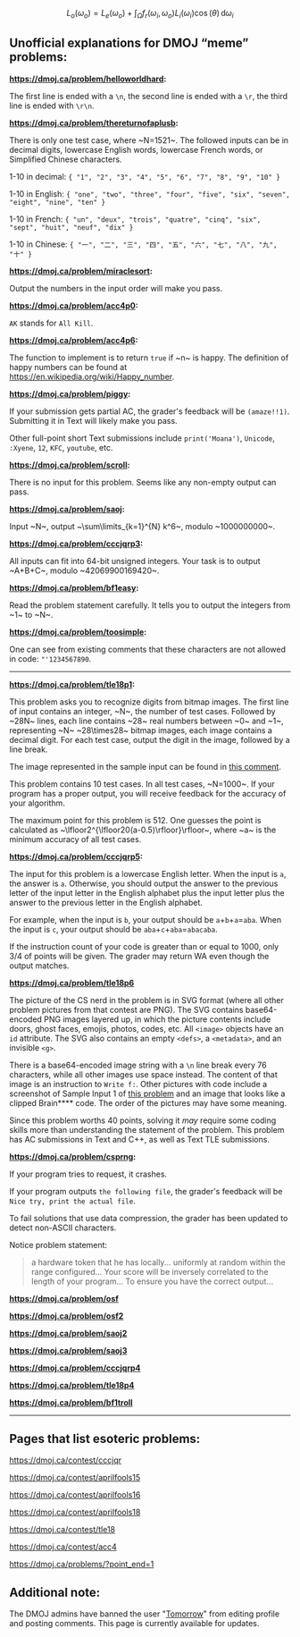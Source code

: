 $$L_o(\omega_o)=L_e(\omega_o)+\int_\Omega f_r(\omega_i,\omega_o)L_i(\omega_i)\cos(\theta)\,\mathrm{d}\omega_i$$

## Unofficial explanations for DMOJ “meme” problems:

**https://dmoj.ca/problem/helloworldhard:**

The first line is ended with a `\n`, the second line is ended with a `\r`, the third line is ended with `\r\n`.

**https://dmoj.ca/problem/thereturnofaplusb:**

There is only one test case, where ~N=1521~. The followed inputs can be in decimal digits, lowercase English words, lowercase French words, or Simplified Chinese characters.

1-10 in decimal: `{ "1", "2", "3", "4", "5", "6", "7", "8", "9", "10" }`

1-10 in English: `{ "one", "two", "three", "four", "five", "six", "seven", "eight", "nine", "ten" }`

1-10 in French: `{ "un", "deux", "trois", "quatre", "cinq", "six", "sept", "huit", "neuf", "dix" }`

1-10 in Chinese: `{ "一", "二", "三", "四", "五", "六", "七", "八", "九", "十" }`

**https://dmoj.ca/problem/miraclesort:**

Output the numbers in the input order will make you pass.

**https://dmoj.ca/problem/acc4p0:**

`AK` stands for `All Kill`.

**https://dmoj.ca/problem/acc4p6:**

The function to implement is to return `true` if ~n~ is happy. The definition of happy numbers can be found at https://en.wikipedia.org/wiki/Happy_number.

**https://dmoj.ca/problem/piggy:**

If your submission gets partial AC, the grader's feedback will be `(amaze!!1)`. Submitting it in Text will likely make you pass.

Other full-point short Text submissions include `print('Moana')`, `Unicode`, `:Xyene`, `12`, `KFC`, `youtube`, etc.

**https://dmoj.ca/problem/scroll:**

There is no input for this problem. Seems like any non-empty output can pass.

**https://dmoj.ca/problem/saoj:**

Input ~N~, output ~\sum\limits_{k=1}^{N} k^6~, modulo ~1000000000~.

**https://dmoj.ca/problem/cccjqrp3:**

All inputs can fit into 64-bit unsigned integers. Your task is to output ~A+B+C~, modulo ~42069900169420~.

**https://dmoj.ca/problem/bf1easy:**

Read the problem statement carefully. It tells you to output the integers from ~1~ to ~N~.

**https://dmoj.ca/problem/toosimple:**

One can see from existing comments that these characters are not allowed in code: `"'1234567890`.

--------

**https://dmoj.ca/problem/tle18p1:**

This problem asks you to recognize digits from bitmap images. The first line of input contains an integer, ~N~, the number of test cases. Followed by ~28N~ lines, each line contains ~28~ real numbers between ~0~ and ~1~, representing ~N~ ~28\times28~ bitmap images, each image contains a decimal digit. For each test case, output the digit in the image, followed by a line break.

The image represented in the sample input can be found in [this comment](https://dmoj.ca/problem/tle18p1#comment-12374).

This problem contains 10 test cases. In all test cases, ~N=1000~. If your program has a proper output, you will receive feedback for the accuracy of your algorithm.

The maximum point for this problem is 512. One guesses the point is calculated as ~\lfloor2^{\lfloor20(a-0.5)\rfloor}\rfloor~, where ~a~ is the minimum accuracy of all test cases.

**https://dmoj.ca/problem/cccjqrp5:**

The input for this problem is a lowercase English letter. When the input is `a`, the answer is `a`. Otherwise, you should output the answer to the previous letter of the input letter in the English alphabet plus the input letter plus the answer to the previous letter in the English alphabet.

For example, when the input is `b`, your output should be `a`+`b`+`a`=`aba`. When the input is `c`, your output should be `aba`+`c`+`aba`=`abacaba`.

If the instruction count of your code is greater than or equal to 1000, only 3/4 of points will be given. The grader may return WA even though the output matches.

**https://dmoj.ca/problem/tle18p6**

The picture of the CS nerd in the problem is in SVG format (where all other problem pictures from that contest are PNG). The SVG contains base64-encoded PNG images layered up, in which the picture contents include doors, ghost faces, emojis, photos, codes, etc. All `<image>` objects have an `id` attribute. The SVG also contains an empty `<defs>`, a `<metadata>`, and an invisible `<g>`.

There is a base64-encoded image string with a `\n` line break every 76 characters, while all other images use space instead. The content of that image is an instruction to `Write f:`. Other pictures with code include a screenshot of Sample Input 1 of [this problem](https://dmoj.ca/problem/ccc19s3) and an image that looks like a clipped Brain\*\*\*\* code. The order of the pictures may have some meaning.

Since this problem worths 40 points, solving it *may* require some coding skills more than understanding the statement of the problem. This problem has AC submissions in Text and C++, as well as Text TLE submissions.

**https://dmoj.ca/problem/csprng:**

If your program tries to request, it crashes.

If your program outputs `the following file`, the grader's feedback will be `Nice try, print the actual file`.

To fail solutions that use data compression, the grader has been updated to detect non-ASCII characters.

Notice problem statement:

> a hardware token that he has locally... uniformly at random within the range configured...
> Your score will be inversely correlated to the length of your program...
> To ensure you have the correct output...

**https://dmoj.ca/problem/osf**

**https://dmoj.ca/problem/osf2**

**https://dmoj.ca/problem/saoj2**

**https://dmoj.ca/problem/saoj3**

**https://dmoj.ca/problem/cccjqrp4**

**https://dmoj.ca/problem/tle18p4**

**https://dmoj.ca/problem/bf1troll**

--------

## Pages that list esoteric problems:

https://dmoj.ca/contest/cccjqr

https://dmoj.ca/contest/aprilfools15

https://dmoj.ca/contest/aprilfools16

https://dmoj.ca/contest/aprilfools18

https://dmoj.ca/contest/tle18

https://dmoj.ca/contest/acc4

https://dmoj.ca/problems/?point_end=1


## Additional note:

The DMOJ admins have banned the user "[Tomorrow](https://dmoj.ca/user/Tomorrow)" from editing profile and posting comments. This page is currently available for updates.

